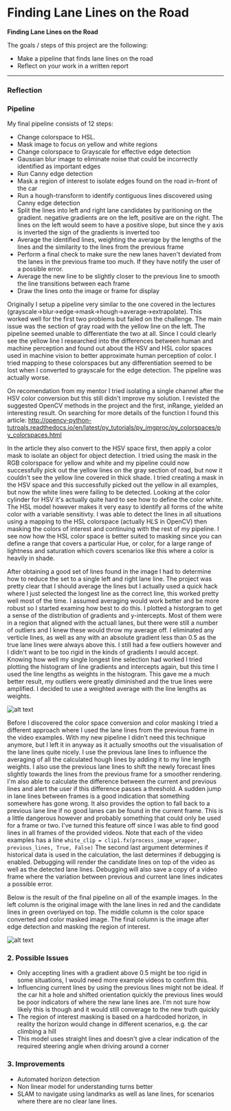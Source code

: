 # **Finding Lane Lines on the Road** 

**Finding Lane Lines on the Road**

The goals / steps of this project are the following:
* Make a pipeline that finds lane lines on the road
* Reflect on your work in a written report

[//]: # (Image References)

[image1]: ./test_image_output/final_pipeline.jpg "Final Pipeline Results"
[image2]: ./test_image_output/line_histograms.jpg "Line distributions"

---

### Reflection

### Pipeline

My final pipeline consists of 12 steps:

* Change colorspace to HSL.
* Mask image to focus on yellow and white regions
* Change colorspace to Grayscale for effective edge detection
* Gaussian blur image to eliminate noise that could be incorrectly identified as important edges
* Run Canny edge detection
* Mask a region of interest to isolate edges found on the road in-front of the car
* Run a hough-transform to identify contiguous lines discovered using Canny edge detection
* Split the lines into left and right lane candidates by paritioning on the gradient. negative gradients are on the left, positive are on the right. The lines on the left would seem to have a positive slope, but since the y axis is inverted the sign of the gradients is inverted too
* Average the identified lines, weighting the average by the lengths of the lines and the similarity to the lines from the previous frame
* Perform a final check to make sure the new lanes haven't deviated from the lanes in the previous frame too much. If they have notify the user of a possible error. 
* Average the new line to be slightly closer to the previous line to smooth the line transitions between each frame
* Draw the lines onto the image or frame for display

Originally I setup a pipeline very similar to the one covered in the lectures (grayscale->blur->edge->mask->hough->average->extrapolate). This worked well for the first two problems but failed on the challenge. The main issue was the section of gray road with the yellow line on the left. The pipeline seemed unable to differentiate the two at all. Since I could clearly see the yellow line I researched into the differences between human and machine perception and found out about the HSV and HSL color spaces used in machine vision to better approximate human perception of color. I tried mapping to these colorspaces but any differentiation seemed to be lost when I converted to grayscale for the edge detection. The pipeline was actually worse.

On recomendation from my mentor I tried isolating a single channel after the HSV color conversion but this still didn't improve my solution. I revisted the suggested OpenCV methods in the project and the first, inRange, yielded an interesting result. On searching for more details of the function I found this article: http://opencv-python-tutroals.readthedocs.io/en/latest/py_tutorials/py_imgproc/py_colorspaces/py_colorspaces.html

In the article they also convert to the HSV space first, then apply a color mask to isolate an object for object detection. I tried using the mask in the RGB colorspace for yellow and white and my pipeline could now successfully pick out the yellow lines on the gray section of road, but now it couldn't see the yellow line covered in thick shade. I tried creating a mask in the HSV space and this successfully picked out the yellow in all examples, but now the white lines were failing to be detected. Looking at the color cylinder for HSV it's actually quite hard to see how to define the color white. The HSL model however makes it very easy to identify all forms of the white color with a variable sensitivty. I was able to detect the lines in all situations using a mapping to the HSL colorspace (actually H*L*S in OpenCV) then masking the colors of interest and continuing with the rest of my pipeline. I see now how the HSL color space is better suited to masking since you can define a range that covers a particular Hue, or color, for a large range of lightness and saturation which covers scenarios like this where a color is heavily in shade.

After obtaining a good set of lines found in the image I had to determine how to reduce the set to a single left and right lane line. The project was pretty clear that I should average the lines but I actually used a quick hack where I just selected the longest line as the correct line, this worked pretty well most of the time. I assumed averaging would work better and be more robust so I started examing how best to do this. I plotted a historgram to get a sense of the distribution of gradients and y-intercepts. Most of them were in a region that aligned with the actuall lanes, but there were still a number of outliers and I knew these would throw my average off. I eliminated any verticle lines, as well as any with an absolute gradient less than 0.5 as the true lane lines were always above this. I still had a few outliers however and I didn't want to be too rigid in the kinds of gradients I would accept. Knowing how well my single longest line selection had worked I tried plotting the histogram of line gradients and intercepts again, but this time I used the line lengths as weights in the histogram. This gave me a much better result, my outliers were greatly diminished and the true lines were amplified. I decided to use a weighted average with the line lengths as weights.

![alt text][image2]

Before I discovered the color space conversion and color masking I tried a different approach where I used the lane lines from the previous frame in the video examples. With my new pipeline I didn't need this technique anymore, but I left it in anyway as it actually smooths out the visualisation of the lane lines quite nicely. I use the previous lane lines to influence the averaging of all the calculated hough lines by adding it to my line length weights. I also use the previous lane lines to shift the newly forecast lines slightly towards the lines from the previous frame for a smoother rendering. I'm also able to calculate the difference between the current and previous lines and alert the user if this difference passes a threshold. A sudden jump in lane lines between frames is a good indication that something somewhere has gone wrong. It also provides the option to fall back to a previous lane line if no good lanes can be found in the current frame. This is a little dangerous however and probably something that could only be used for a frame or two. I've turned this feature off since I was able to find good lines in all frames of the provided videos. Note that each of the video examples has a line ```white_clip = clip1.fx(process_image_wrapper, previous_lines, True, False)``` The second last argument determines if historical data is used in the calculation, the last determines if debugging is enabled. Debugging will render the candidate lines on top of the video as well as the detected lane lines. Debugging will also save a copy of a video frame where the variation between previous and current lane lines indicates a possible error.

Below is the result of the final pipeline on all of the example images. In the left column is the original image with the lane lines in red and the candidate lines in green overlayed on top. The middle column is the color space converted and color masked image. The final column is the image after edge detection and masking the region of interest.

![alt text][image1]


### 2. Possible Issues


* Only accepting lines with a gradient above 0.5 might be too rigid in some situations, I would need more example videos to confirm this.
* Influencing current lines by using the previous lines might not be ideal. If the car hit a hole and shifted orientation quickly the previous lines would be poor indicators of where the new lane lines are. I'm not sure how likely this is though and it would still converage to the new truth quickly
* The region of interest masking is based on a hardcoded horizon, in reality the horizon would change in different scenarios, e.g. the car climbing a hill
* This model uses straight lines and doesn't give a clear indication of the required steering angle when driving around a corner


### 3. Improvements

* Automated horizon detection
* Non linear model for understanding turns better
* SLAM to navigate using landmarks as well as lane lines, for scenarios where there are no clear lane lines.
